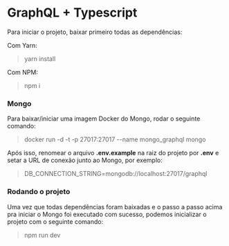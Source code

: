 # GraphQL + Typescript

Para iniciar o projeto, baixar primeiro todas as dependências:

Com Yarn:

> yarn install

Com NPM:

> npm i

### Mongo

Para baixar/iniciar uma imagem Docker do Mongo, rodar o seguinte comando:

> docker run -d -t -p 27017:27017 --name mongo_graphql mongo

Após isso, renomear o arquivo __.env.example__ na raiz do projeto por __.env__ e  setar a URL de conexão junto ao Mongo, por exemplo:

> DB_CONNECTION_STRING=mongodb://localhost:27017/graphql

### Rodando o projeto

Uma vez que todas dependências foram baixadas e o passo a passo acima pra iniciar o Mongo foi executado com sucesso, podemos inicializar o projeto com o seguinte comando:

> npm run dev

